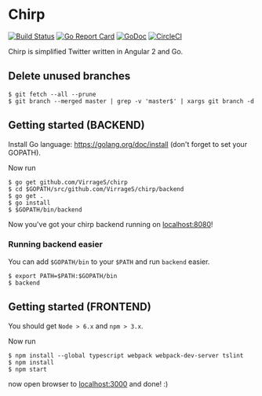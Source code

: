 # Chirp

[![Build Status](https://travis-ci.org/VirrageS/chirp.svg?branch=master)](https://travis-ci.org/VirrageS/chirp)
[![Go Report Card](https://goreportcard.com/badge/github.com/VirrageS/chirp)](https://goreportcard.com/report/github.com/VirrageS/chirp)
[![GoDoc](https://godoc.org/github.com/VirrageS/chirp?status.svg)](https://godoc.org/github.com/VirrageS/chirp)
[![CircleCI](https://circleci.com/gh/VirrageS/chirp/tree/master.svg?style=svg)](https://circleci.com/gh/VirrageS/chirp/tree/master)


Chirp is simplified Twitter written in Angular 2 and Go.



## Delete unused branches

    $ git fetch --all --prune
    $ git branch --merged master | grep -v 'master$' | xargs git branch -d



## Getting started (BACKEND)

Install Go language: https://golang.org/doc/install (don't forget to set your GOPATH).

Now run

    $ go get github.com/VirrageS/chirp
    $ cd $GOPATH/src/github.com/VirrageS/chirp/backend
    $ go get .
    $ go install
    $ $GOPATH/bin/backend

Now you've got your chirp backend running on [localhost:8080](http://localhost:8080/)!


### Running backend easier

You can add `$GOPATH/bin` to your `$PATH` and run `backend` easier.

    $ export PATH=$PATH:$GOPATH/bin
    $ backend



## Getting started (FRONTEND)

You should get `Node > 6.x` and `npm > 3.x`.


Now run

    $ npm install --global typescript webpack webpack-dev-server tslint
    $ npm install
    $ npm start

now open browser to [localhost:3000](http://localhost:3000/) and done! :)
